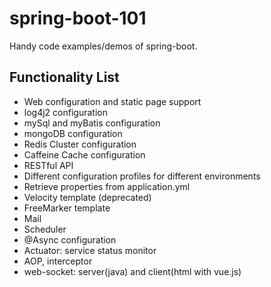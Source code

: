 # spring-boot-101

Handy code examples/demos of spring-boot.

## Functionality List
- Web configuration and static page support 
- log4j2 configuration
- mySql and myBatis configuration
- mongoDB configuration
- Redis Cluster configuration
- Caffeine Cache configuration
- RESTful API
- Different configuration profiles for different environments
- Retrieve properties from application.yml
- Velocity template (deprecated)
- FreeMarker template
- Mail
- Scheduler
- @Async configuration
- Actuator: service status monitor
- AOP, interceptor
- web-socket: server(java) and client(html with vue.js)
